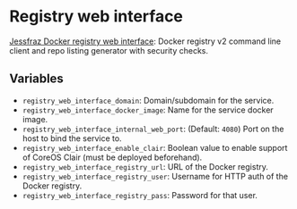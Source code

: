 # Registry web interface

[Jessfraz Docker registry web interface](https://github.com/genuinetools/reg):
Docker registry v2 command line client and repo listing generator with security
checks.

## Variables

* `registry_web_interface_domain`: Domain/subdomain for the service.
* `registry_web_interface_docker_image`: Name for the service docker image.
* `registry_web_interface_internal_web_port`: (Default: `4080`) Port on the host to bind the service to.
* `registry_web_interface_enable_clair`: Boolean value to enable support of
  CoreOS Clair (must be deployed beforehand).
* `registry_web_interface_registry_url`: URL of the Docker registry.
* `registry_web_interface_registry_user`: Username for HTTP auth of the Docker
  registry.
* `registry_web_interface_registry_pass`: Password for that user.

